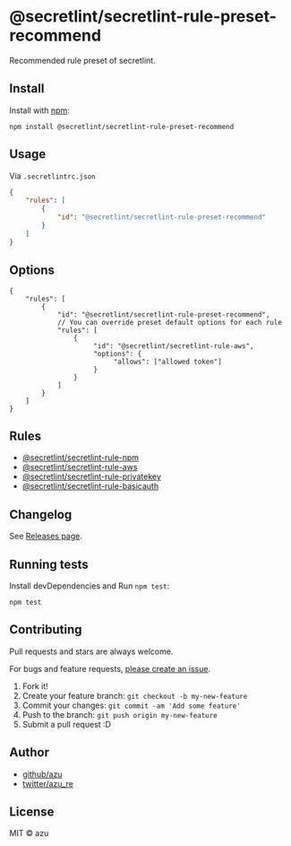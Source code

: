 # @secretlint/secretlint-rule-preset-recommend

Recommended rule preset of secretlint.

## Install

Install with [npm](https://www.npmjs.com/):

    npm install @secretlint/secretlint-rule-preset-recommend

## Usage


Via `.secretlintrc.json`

```json
{
    "rules": [
        {
            "id": "@secretlint/secretlint-rule-preset-recommend"
        }
    ]
}
```

## Options

```json5
{
    "rules": [
        {
            "id": "@secretlint/secretlint-rule-preset-recommend",
            // You can override preset default options for each rule
            "rules": [
                {
                     "id": "@secretlint/secretlint-rule-aws",
                     "options": {
                          "allows": ["allowed token"]
                     }
                }
            ]
        }
    ]
}
```

## Rules

- [@secretlint/secretlint-rule-npm](https://www.npmjs.com/package/@secretlint/secretlint-rule-npm)
- [@secretlint/secretlint-rule-aws](https://www.npmjs.com/package/@secretlint/secretlint-rule-aws)
- [@secretlint/secretlint-rule-privatekey](https://www.npmjs.com/package/@secretlint/secretlint-rule-privatekey)
- [@secretlint/secretlint-rule-basicauth](https://www.npmjs.com/package/@secretlint/secretlint-rule-basicauth)

## Changelog

See [Releases page](https://github.com/secretlint/secretlint/releases).

## Running tests

Install devDependencies and Run `npm test`:

    npm test

## Contributing

Pull requests and stars are always welcome.

For bugs and feature requests, [please create an issue](https://github.com/secretlint/secretlint/issues).

1. Fork it!
2. Create your feature branch: `git checkout -b my-new-feature`
3. Commit your changes: `git commit -am 'Add some feature'`
4. Push to the branch: `git push origin my-new-feature`
5. Submit a pull request :D

## Author

- [github/azu](https://github.com/azu)
- [twitter/azu_re](https://twitter.com/azu_re)

## License

MIT © azu
